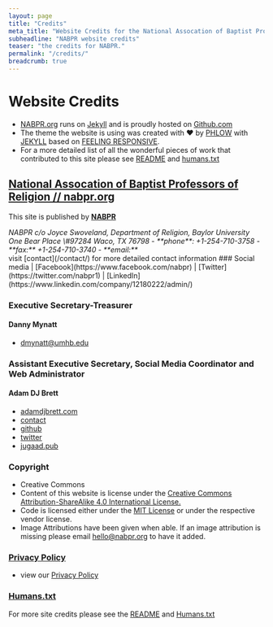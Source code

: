 ```yaml
---
layout: page
title: "Credits"
meta_title: "Website Credits for the National Assocation of Baptist Profesors of Religion."
subheadline: "NABPR website credits"
teaser: "the credits for NABPR."
permalink: "/credits/"
breadcrumb: true
---
```

# Website Credits
  - [NABPR.org](nabpr.org) runs on [Jekyll](https://jekyllrb.com) and is proudly hosted on [Github.com](github.com)
  - The theme the website is using was created with ♥ by [PHLOW](https://phlow.de/) with [JEKYLL](http://jekyllrb.com) based on [FEELING RESPONSIVE](http://phlow.github.io/feeling-responsive/).
  - For a more detailed list of all the wonderful pieces of work that contributed to this site please see [README](README.md) and [humans.txt](humans.txt)


## [National Assocation of Baptist Professors of Religion // nabpr.org](https://nabpr.org/)
This site is published by [**NABPR**](/info/)
<address>
NABPR c/o Joyce Swoveland,
Department of Religion,
Baylor University
One Bear Place \#97284 Waco, TX 76798
- **phone**: +1-254-710-3758
- **fax:** +1-254-710-3740
- **email:** <Joyce_Swoveland@baylor.edu>
</address>
visit [contact](/contact/) for more detailed contact information
### Social media
| [Facebook](https://www.facebook.com/nabpr) | [Twitter](https://twitter.com/nabpr1) | [LinkedIn](https://www.linkedin.com/company/12180222/admin/)

### Executive Secretary-Treasurer
#### Danny Mynatt
  - <dmynatt@umhb.edu>
### Assistant Executive Secretary, Social Media Coordinator and Web Administrator
#### Adam DJ Brett
- [adamdjbrett.com](https://adamdjbrett.com)
- [contact](https://adamdj.tel)
- [github](https://github.com/adamdjbrett)
- [twitter](https://twitter.com/adjbx)
- [jugaad.pub](https://jugaad.pub)

### Copyright
  - Creative Commons
  - Content of this website is license under the [ Creative Commons Attribution-ShareAlike 4.0 International License.](http://creativecommons.org/licenses/by-sa/4.0/)
  - Code is licensed either under the [MIT License](LICENSE) or under the respective vendor license.
  - Image Attributions have been given when able. If an image attribution is missing please email <hello@nabpr.org> to have it added.

### [Privacy Policy](/privacy-policy/)
  - view our [Privacy Policy](/privacy-policy/)

### [Humans.txt](humans.txt)
For more site credits please see the [README](README.md) and [Humans.txt](humans.txt)
